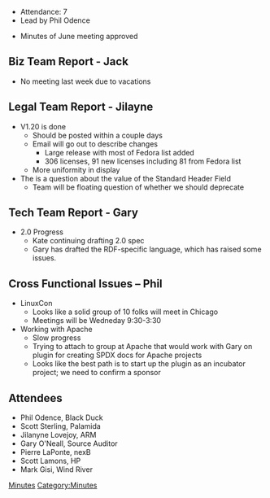   - Attendance: 7
  - Lead by Phil Odence

<!-- end list -->

  - Minutes of June meeting approved

## Biz Team Report - Jack

  - No meeting last week due to vacations

## Legal Team Report - Jilayne

  - V1.20 is done
      - Should be posted within a couple days
      - Email will go out to describe changes
          - Large release with most of Fedora list added
          - 306 licenses, 91 new licenses including 81 from Fedora list
      - More uniformity in display
  - The is a question about the value of the Standard Header Field
      - Team will be floating question of whether we should deprecate

## Tech Team Report - Gary

  - 2.0 Progress
      - Kate continuing drafting 2.0 spec
      - Gary has drafted the RDF-specific language, which has raised
        some issues.

## Cross Functional Issues – Phil

  - LinuxCon
      - Looks like a solid group of 10 folks will meet in Chicago
      - Meetings will be Wedneday 9:30-3:30
  - Working with Apache
      - Slow progress
      - Trying to attach to group at Apache that would work with Gary on
        plugin for creating SPDX docs for Apache projects
      - Looks like the best path is to start up the plugin as an
        incubator project; we need to confirm a sponsor

## Attendees

  - Phil Odence, Black Duck
  - Scott Sterling, Palamida
  - Jilanyne Lovejoy, ARM
  - Gary O'Neall, Source Auditor
  - Pierre LaPonte, nexB
  - Scott Lamons, HP
  - Mark Gisi, Wind River

[Minutes](Category:General "wikilink")
[Category:Minutes](Category:Minutes "wikilink")
